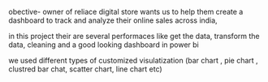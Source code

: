 obective- owner of reliace digital store wants us to help them create a dashboard to track and analyze their online sales across india,

in this project their are several performaces like get the data, transform the data, cleaning and a good looking dashboard in power bi

we used different types of customized visulatization (bar chart , pie chart , clustred bar chat, scatter chart, line chart etc)
